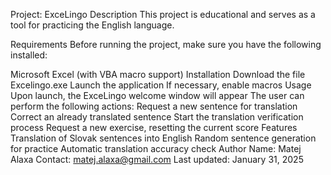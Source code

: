 Project: ExceLingo
Description
This project is educational and serves as a tool for practicing the English language.

Requirements
Before running the project, make sure you have the following installed:

Microsoft Excel (with VBA macro support)
Installation
Download the file Excelingo.exe
Launch the application
If necessary, enable macros
Usage
Upon launch, the ExceLingo welcome window will appear
The user can perform the following actions:
Request a new sentence for translation
Correct an already translated sentence
Start the translation verification process
Request a new exercise, resetting the current score
Features
Translation of Slovak sentences into English
Random sentence generation for practice
Automatic translation accuracy check
Author
Name: Matej Alaxa
Contact: matej.alaxa@gmail.com
Last updated: January 31, 2025
